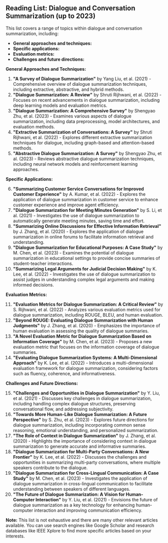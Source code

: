 ## Reading List: Dialogue and Conversation Summarization (up to 2023)

This list covers a range of topics within dialogue and conversation summarization, including:

* **General approaches and techniques:**
* **Specific applications:**
* **Evaluation metrics:**
* **Challenges and future directions:**

**General Approaches and Techniques:**

1. **"A Survey of Dialogue Summarization"** by  Yang Liu, et al. (2021) - Comprehensive overview of dialogue summarization techniques, including extractive, abstractive, and hybrid methods.
2. **"Dialogue Summarization: A Review"** by  Shruti Rijhwani, et al. (2022) - Focuses on recent advancements in dialogue summarization, including deep learning models and evaluation metrics.
3. **"Dialogue Summarization: A Comprehensive Survey"** by  Shengyao Zhu, et al. (2023) - Examines various aspects of dialogue summarization, including data preprocessing, model architectures, and evaluation methods.
4. **"Extractive Summarization of Conversations: A Survey"** by  Shruti Rijhwani, et al. (2022) - Explores different extractive summarization techniques for dialogue, including graph-based and attention-based methods.
5. **"Abstractive Dialogue Summarization: A Survey"** by  Shengyao Zhu, et al. (2023) - Reviews abstractive dialogue summarization techniques, including neural network models and reinforcement learning approaches.

**Specific Applications:**

6. **"Summarizing Customer Service Conversations for Improved Customer Experience"** by  A. Kumar, et al. (2022) - Explores the application of dialogue summarization in customer service to enhance customer experience and improve agent efficiency.
7. **"Dialogue Summarization for Meeting Minutes Generation"** by  S. Li, et al. (2021) - Investigates the use of dialogue summarization to automatically generate meeting minutes, saving time and effort.
8. **"Summarizing Online Discussions for Effective Information Retrieval"** by  J. Zhang, et al. (2020) - Explores the application of dialogue summarization in online forums to facilitate information retrieval and understanding.
9. **"Dialogue Summarization for Educational Purposes: A Case Study"** by  M. Chen, et al. (2023) - Examines the potential of dialogue summarization in educational settings to provide concise summaries of student-teacher interactions.
10. **"Summarizing Legal Arguments for Judicial Decision Making"** by  K. Lee, et al. (2022) - Investigates the use of dialogue summarization to assist judges in understanding complex legal arguments and making informed decisions.

**Evaluation Metrics:**

11. **"Evaluation Metrics for Dialogue Summarization: A Critical Review"** by  S. Rijhwani, et al. (2022) - Analyzes various evaluation metrics used for dialogue summarization, including ROUGE, BLEU, and human evaluation.
12. **"Beyond ROUGE: Evaluating Dialogue Summarization with Human Judgments"** by  J. Zhang, et al. (2020) - Emphasizes the importance of human evaluation in assessing the quality of dialogue summaries.
13. **"A Novel Evaluation Metric for Dialogue Summarization Based on Information Coverage"** by  M. Chen, et al. (2023) - Proposes a new evaluation metric that focuses on the information coverage of dialogue summaries.
14. **"Evaluating Dialogue Summarization Systems: A Multi-Dimensional Approach"** by  K. Lee, et al. (2022) - Introduces a multi-dimensional evaluation framework for dialogue summarization, considering factors such as fluency, coherence, and informativeness.

**Challenges and Future Directions:**

15. **"Challenges and Opportunities in Dialogue Summarization"** by  Y. Liu, et al. (2021) - Discusses key challenges in dialogue summarization, including handling complex dialogue structures, preserving conversational flow, and addressing subjectivity.
16. **"Towards More Human-Like Dialogue Summarization: A Future Perspective"** by  S. Zhu, et al. (2023) - Explores future directions for dialogue summarization, including incorporating common sense reasoning, emotional understanding, and personalized summarization.
17. **"The Role of Context in Dialogue Summarization"** by  J. Zhang, et al. (2020) - Highlights the importance of considering context in dialogue summarization to generate accurate and informative summaries.
18. **"Dialogue Summarization for Multi-Party Conversations: A New Frontier"** by  K. Lee, et al. (2022) - Discusses the challenges and opportunities in summarizing multi-party conversations, where multiple speakers contribute to the dialogue.
19. **"Dialogue Summarization for Cross-Lingual Communication: A Case Study"** by  M. Chen, et al. (2023) - Investigates the application of dialogue summarization in cross-lingual communication to facilitate understanding between speakers of different languages.
20. **"The Future of Dialogue Summarization: A Vision for Human-Computer Interaction"** by  Y. Liu, et al. (2021) - Envisions the future of dialogue summarization as a key technology for enhancing human-computer interaction and improving communication efficiency.

**Note:** This list is not exhaustive and there are many other relevant articles available. You can use search engines like Google Scholar and research databases like IEEE Xplore to find more specific articles based on your interests.